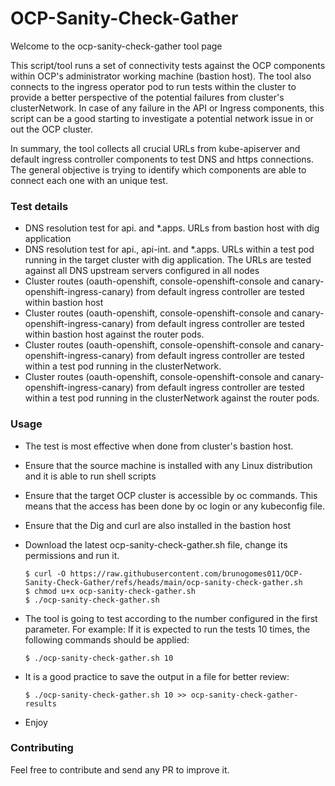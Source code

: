 # OCP-Sanity-Check-Gather

Welcome to the ocp-sanity-check-gather tool page

This script/tool runs a set of connectivity tests against the OCP components within OCP's administrator working machine (bastion host). The tool also connects to the ingress operator pod to run tests within the cluster to provide a better perspective of the potential failures from cluster's clusterNetwork. In case of any failure in the API or Ingress components, this script can be a good starting to investigate a potential network issue in or out the OCP cluster. 

In summary, the tool collects all crucial URLs from kube-apiserver and default ingress controller components to test DNS and https connections. The general objective is trying to identify which components are able to connect each one with an unique test.

### Test details

- DNS resolution test for api.<domain> and *.apps.<domain> URLs from bastion host with dig application
- DNS resolution test for api.<domain>, api-int.<domain> and *.apps.<domain> URLs within a test pod running in the target cluster with dig application. The URLs are tested against all DNS upstream servers configured in all nodes
- Cluster routes (oauth-openshift, console-openshift-console and canary-openshift-ingress-canary) from default ingress controller are tested within bastion host 
- Cluster routes (oauth-openshift, console-openshift-console and canary-openshift-ingress-canary) from default ingress controller are tested within bastion host against the router pods. 
- Cluster routes (oauth-openshift, console-openshift-console and canary-openshift-ingress-canary) from default ingress controller are tested within a test pod running in the clusterNetwork.
- Cluster routes (oauth-openshift, console-openshift-console and canary-openshift-ingress-canary) from default ingress controller are tested within a test pod running in the clusterNetwork against the router pods. 

### Usage

- The test is most effective when done from cluster's bastion host. 
- Ensure that the source machine is installed with any Linux distribution and it is able to run shell scripts
- Ensure that the target OCP cluster is accessible by oc commands. This means that the access has been done by oc login or any kubeconfig file.
- Ensure that the Dig and curl are also installed in the bastion host
- Download the latest ocp-sanity-check-gather.sh file, change its permissions and run it.

  ~~~
  $ curl -O https://raw.githubusercontent.com/brunogomes011/OCP-Sanity-Check-Gather/refs/heads/main/ocp-sanity-check-gather.sh
  $ chmod u+x ocp-sanity-check-gather.sh
  $ ./ocp-sanity-check-gather.sh
  ~~~


- The tool is going to test according to the number configured in the first parameter. For example: If it is expected to run the tests 10 times, the following commands should be applied:

  ~~~
  $ ./ocp-sanity-check-gather.sh 10
  ~~~

- It is a good practice to save the output in a file for better review:

  ~~~
  $ ./ocp-sanity-check-gather.sh 10 >> ocp-sanity-check-gather-results
  ~~~

- Enjoy

### Contributing

Feel free to contribute and send any PR to improve it.
